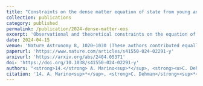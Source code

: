 ```yaml
---
title: "Constraints on the dense matter equation of state from young and cold isolated neutron stars"
collection: publications
category: published
permalink: /publication/2024-dense-matter-eos
excerpt: 'Observational and theoretical constraints on the equation of state of dense matter from a population of young, cold isolated neutron stars.'
date: 2024-04-15
venue: 'Nature Astronomy 8, 1020–1030 (These authors contributed equally to this work)'
paperurl: 'https://www.nature.com/articles/s41550-024-02291-y'
arxivurl: 'https://arxiv.org/abs/2404.05371'
doi: 'https://doi.org/10.1038/s41550-024-02291-y'
authors: "<strong>14.</strong> A. Marino<sup>*</sup>, <strong><u>C. Dehman</u></strong><sup>*</sup>, K. Kovlakas<sup>*</sup>, N. Rea<sup>*</sup> et al."
citation: '14. A. Marino<sup>*</sup>, <strong>C. Dehman</strong><sup>*</sup>, K. Kovlakas<sup>*</sup>, N. Rea<sup>*</sup> et al. (2024). <small><strong>Constraints on the dense matter equation of state from young and cold isolated neutron stars</strong></small>. <em>Nature Astronomy <b>8</b>, 1020–1030</em>. (<a href="https://arxiv.org/abs/2404.05371">arXiv</a>, <a href="https://ui.adsabs.harvard.edu/abs/2024arXiv240405371M/abstract">ADS</a>, <a href="https://doi.org/10.1038/s41550-024-02291-y">DOI</a>) <br><small><i>These authors contributed equally to this work.</i></small>'
---
```

